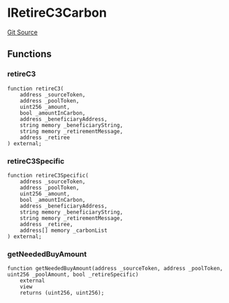 # IRetireC3Carbon
[Git Source](https://github.com/KlimaDAO/klimadao-solidity/blob/36109e4551048e978d232da5905a9cf6eaf3e3e2/src/retirement_v1/interfaces/IRetireC3Carbon.sol)


## Functions
### retireC3


```solidity
function retireC3(
    address _sourceToken,
    address _poolToken,
    uint256 _amount,
    bool _amountInCarbon,
    address _beneficiaryAddress,
    string memory _beneficiaryString,
    string memory _retirementMessage,
    address _retiree
) external;
```

### retireC3Specific


```solidity
function retireC3Specific(
    address _sourceToken,
    address _poolToken,
    uint256 _amount,
    bool _amountInCarbon,
    address _beneficiaryAddress,
    string memory _beneficiaryString,
    string memory _retirementMessage,
    address _retiree,
    address[] memory _carbonList
) external;
```

### getNeededBuyAmount


```solidity
function getNeededBuyAmount(address _sourceToken, address _poolToken, uint256 _poolAmount, bool _retireSpecific)
    external
    view
    returns (uint256, uint256);
```


